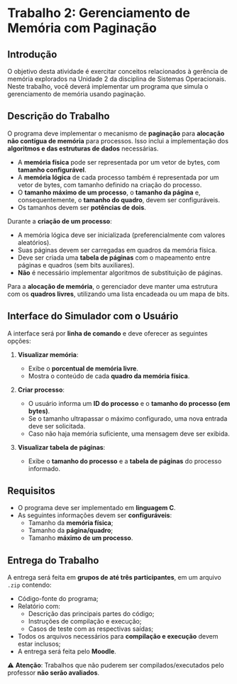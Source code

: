 # Trabalho 2: Gerenciamento de Memória com Paginação

## Introdução

O objetivo desta atividade é exercitar conceitos relacionados à gerência de memória explorados na Unidade 2 da disciplina de Sistemas Operacionais. Neste trabalho, você deverá implementar um programa que simula o gerenciamento de memória usando paginação.

## Descrição do Trabalho

O programa deve implementar o mecanismo de **paginação** para **alocação não contígua de memória** para processos. Isso inclui a implementação dos **algoritmos e das estruturas de dados** necessárias.

- A **memória física** pode ser representada por um vetor de bytes, com **tamanho configurável**.
- A **memória lógica** de cada processo também é representada por um vetor de bytes, com tamanho definido na criação do processo.
- O **tamanho máximo de um processo**, o **tamanho da página** e, consequentemente, o **tamanho do quadro**, devem ser configuráveis.
- Os tamanhos devem ser **potências de dois**.

Durante a **criação de um processo**:
- A memória lógica deve ser inicializada (preferencialmente com valores aleatórios).
- Suas páginas devem ser carregadas em quadros da memória física.
- Deve ser criada uma **tabela de páginas** com o mapeamento entre páginas e quadros (sem bits auxiliares).
- **Não** é necessário implementar algoritmos de substituição de páginas.

Para a **alocação de memória**, o gerenciador deve manter uma estrutura com os **quadros livres**, utilizando uma lista encadeada ou um mapa de bits.

## Interface do Simulador com o Usuário

A interface será por **linha de comando** e deve oferecer as seguintes opções:

1. **Visualizar memória**:
   - Exibe o **porcentual de memória livre**.
   - Mostra o conteúdo de cada **quadro da memória física**.

2. **Criar processo**:
   - O usuário informa um **ID do processo** e o **tamanho do processo (em bytes)**.
   - Se o tamanho ultrapassar o máximo configurado, uma nova entrada deve ser solicitada.
   - Caso não haja memória suficiente, uma mensagem deve ser exibida.

3. **Visualizar tabela de páginas**:
   - Exibe o **tamanho do processo** e a **tabela de páginas** do processo informado.

## Requisitos

- O programa deve ser implementado em **linguagem C**.
- As seguintes informações devem ser **configuráveis**:
  - Tamanho da **memória física**;
  - Tamanho da **página/quadro**;
  - Tamanho **máximo de um processo**.

## Entrega do Trabalho

A entrega será feita em **grupos de até três participantes**, em um arquivo `.zip` contendo:

- Código-fonte do programa;
- Relatório com:
  - Descrição das principais partes do código;
  - Instruções de compilação e execução;
  - Casos de teste com as respectivas saídas;
- Todos os arquivos necessários para **compilação e execução** devem estar inclusos;
- A entrega será feita pelo **Moodle**.

⚠️ **Atenção**: Trabalhos que não puderem ser compilados/executados pelo professor **não serão avaliados**.
